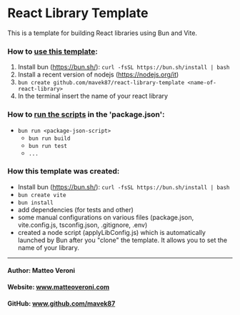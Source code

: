 # React Library Template

This is a template for building React libraries using Bun and Vite.

### How to <u>use this template</u>:

1) Install bun (https://bun.sh/): ```curl -fsSL https://bun.sh/install | bash```
2) Install a recent version of nodejs (https://nodejs.org/it)
2) ```bun create github.com/mavek87/react-library-template <name-of-react-library>```
3) In the terminal insert the name of your react library

### How to <u>run the scripts</u> in the 'package.json':

- ```bun run <package-json-script>```
  - ```bun run build```
  - ```bun run test```
  - ```...```

### How this template was created:

- Install bun (https://bun.sh/): ```curl -fsSL https://bun.sh/install | bash```
- ```bun create vite```
- ```bun install```
- add dependencies (for tests and other) 
- some manual configurations on various files (package.json, vite.config.js, tsconfig.json, .gitignore, .env)
- created a node script (applyLibConfig.js) which is automatically launched by Bun after you "clone" the template. It allows you to set the name of your library. 

------------------------

#### Author: Matteo Veroni
#### Website: www.matteoveroni.com
#### GitHub: www.github.com/mavek87
